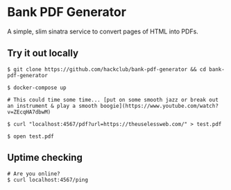 # Bank PDF Generator

A simple, slim sinatra service to convert pages of HTML into PDFs.

## Try it out locally

```
$ git clone https://github.com/hackclub/bank-pdf-generator && cd bank-pdf-generator

$ docker-compose up

# This could time some time... [put on some smooth jazz or break out an instrument & play a smooth boogie](https://www.youtube.com/watch?v=ZEcqHA7dbwM)

$ curl "localhost:4567/pdf?url=https://theuselessweb.com/" > test.pdf

$ open test.pdf
```

## Uptime checking

```
# Are you online?
$ curl localhost:4567/ping
```